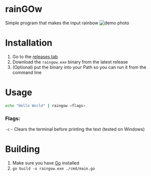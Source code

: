 # rainGOw
Simple program that makes the input rainbow
![demo photo](https://i.imgur.com/A2swqCZ_d.webp?maxwidth=760&fidelity=grand)

# Installation
1. Go to the [releases tab](https://github.com/jcobn/raingow/releases)
2. Download the `raingow.exe` binary from the latest release
3. (Optional) put the binary into your Path so you can run it from the command line

# Usage
```bash
echo "Hello World" | raingow <flags>
```
### Flags:
`-c` - Clears the terminal before printing the text (tested on Windows)

# Building
1. Make sure you have [Go](https://go.dev/dl/) installed
2. `go build -o raingow.exe ./cmd/main.go`